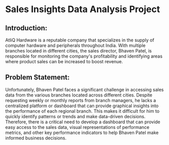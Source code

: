 # Sales Insights Data Analysis Project

## Introduction:
AtliQ Hardware is a reputable company that specializes in the supply of computer hardware and peripherals throughout India. With multiple branches located in different cities, the sales director, Bhaven Patel, is responsible for monitoring the company's profitability and identifying areas where product sales can be increased to boost revenue.

## Problem Statement:
Unfortunately, Bhaven Patel faces a significant challenge in accessing sales data from the various branches located across different cities. Despite requesting weekly or monthly reports from branch managers, he lacks a centralized platform or dashboard that can provide graphical insights into the performance of each regional branch. This makes it difficult for him to quickly identify patterns or trends and make data-driven decisions. Therefore, there is a critical need to develop a dashboard that can provide easy access to the sales data, visual representations of performance metrics, and other key performance indicators to help Bhaven Patel make informed business decisions.
